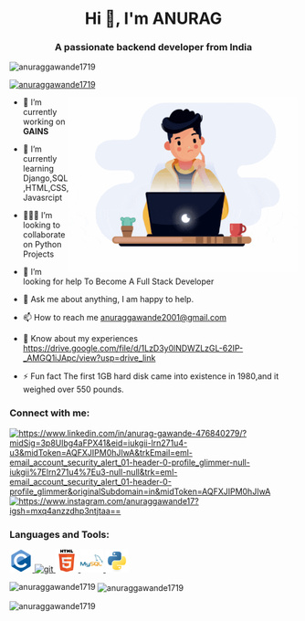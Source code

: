 
<h1 align="center">Hi 👋, I'm ANURAG</h1>
<h3 align="center">A passionate backend developer from India</h3>


<p align="left"> <img src="https://komarev.com/ghpvc/?username=anuraggawande1719&label=Profile%20views&color=0e75b6&style=flat" alt="anuraggawande1719" /> </p>

<p align="left"> <a href="https://github.com/ryo-ma/github-profile-trophy"><img src="https://github-profile-trophy.vercel.app/?username=anuraggawande1719" alt="anuraggawande1719" /></a> </p>

<img align="right" alt="Coding" width="400" src="https://github.com/anuraggawande1719/anuraggawande1719/blob/main/git%20hub%20gif.gif">


- 🔭 I’m currently working on **GAINS**

- 🌱 I’m currently learning Django,SQL,HTML,CSS,Javasrcipt

- 👨🏻‍💻 I’m looking to collaborate on Python Projects

- 🤝 I’m looking for help To Become A Full Stack Developer

- 💬 Ask me about anything, I am happy to help.

- 📫 How to reach me anuraggawande2001@gmail.com

- 📄 Know about my experiences https://drive.google.com/file/d/1LzD3y0lNDWZLzGL-62IP-_AMGQ1iJApc/view?usp=drive_link

- ⚡ Fun fact The first 1GB hard disk came into existence in 1980,and it weighed over 550 pounds.


<h3 align="left">Connect with me:</h3>
<p align="left">
<a href="https://www.linkedin.com/in/anurag-gawande-476840279/?midSig=3p8Ulbg4aFPX41&eid=iukgii-lrn271u4-u3&midToken=AQFXJIPM0hJIwA&trkEmail=eml-email_account_security_alert_01-header-0-profile_glimmer-null-iukgii%7Elrn271u4%7Eu3-null-null&trk=eml-email_account_security_alert_01-header-0-profile_glimmer&originalSubdomain=in&midToken=AQFXJIPM0hJIwA" target="blank"><img align="center" src="https://raw.githubusercontent.com/rahuldkjain/github-profile-readme-generator/master/src/images/icons/Social/linked-in-alt.svg" alt="https://www.linkedin.com/in/anurag-gawande-476840279/?midSig=3p8Ulbg4aFPX41&eid=iukgii-lrn271u4-u3&midToken=AQFXJIPM0hJIwA&trkEmail=eml-email_account_security_alert_01-header-0-profile_glimmer-null-iukgii%7Elrn271u4%7Eu3-null-null&trk=eml-email_account_security_alert_01-header-0-profile_glimmer&originalSubdomain=in&midToken=AQFXJIPM0hJIwA" height="30" width="40" /></a>
<a href="https://instagram.com/https://www.instagram.com/anuraggawande17?igsh=mxq4anzzdhp3ntjtaa==" target="blank"><img align="center" src="https://raw.githubusercontent.com/rahuldkjain/github-profile-readme-generator/master/src/images/icons/Social/instagram.svg" alt="https://www.instagram.com/anuraggawande17?igsh=mxq4anzzdhp3ntjtaa==" height="30" width="40" /></a>
</p>

<h3 align="left">Languages and Tools:</h3>
<p align="left"> <a href="https://www.cprogramming.com/" target="_blank" rel="noreferrer"> <img src="https://raw.githubusercontent.com/devicons/devicon/master/icons/c/c-original.svg" alt="c" width="40" height="40"/> </a> <a href="https://git-scm.com/" target="_blank" rel="noreferrer"> <img src="https://www.vectorlogo.zone/logos/git-scm/git-scm-icon.svg" alt="git" width="40" height="40"/> </a> <a href="https://www.w3.org/html/" target="_blank" rel="noreferrer"> <img src="https://raw.githubusercontent.com/devicons/devicon/master/icons/html5/html5-original-wordmark.svg" alt="html5" width="40" height="40"/> </a> <a href="https://www.mysql.com/" target="_blank" rel="noreferrer"> <img src="https://raw.githubusercontent.com/devicons/devicon/master/icons/mysql/mysql-original-wordmark.svg" alt="mysql" width="40" height="40"/> </a> <a href="https://www.python.org" target="_blank" rel="noreferrer"> <img src="https://raw.githubusercontent.com/devicons/devicon/master/icons/python/python-original.svg" alt="python" width="40" height="40"/> </a> </p>

<p><img align="left" src="https://github-readme-stats.vercel.app/api/top-langs?username=anuraggawande1719&show_icons=true&locale=en&layout=compact" alt="anuraggawande1719" /></p>

<p>&nbsp;<img align="center" src="https://github-readme-stats.vercel.app/api?username=anuraggawande1719&show_icons=true&locale=en" alt="anuraggawande1719" /></p>

<p><img align="center" src="https://github-readme-streak-stats.herokuapp.com/?user=anuraggawande1719&" alt="anuraggawande1719" /></p>

<!---
anuraggawande1719/anuraggawande1719 is a ✨ special ✨ repository because its `README.md` (this file) appears on your GitHub profile.
You can click the Preview link to take a look at your changes.
--->
